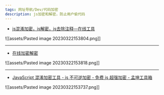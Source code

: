 ```yaml
---
tags: 网址导航/Dev/代码加密 
description: js加密和解密，防止用户偷代码
---
```


- [js混淆加密，js解密，js去除注释—在线工具](https://www.sojson.com/js.html)

![[assets/Pasted image 20230322153804.png]]

---

- [在线加密解密](https://tool.oschina.net/encrypt?type=3)

![[assets/Pasted image 20230322153818.png]]

---

- [JavaScript 混淆加密工具 - js 不可逆加密 - 免费 js 超强加密 - 孟坤工具箱](http://tool.mkblog.cn/jsobfuscator/)

![[assets/Pasted image 20230322153737.png]]
